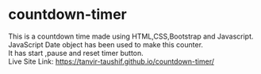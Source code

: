 # countdown-timer
This is a countdown time made using HTML,CSS,Bootstrap and Javascript. <br>
JavaScript Date object has been used to make this counter. <br>
It has start ,pause and reset timer button. <br>
Live Site Link: https://tanvir-taushif.github.io/countdown-timer/
